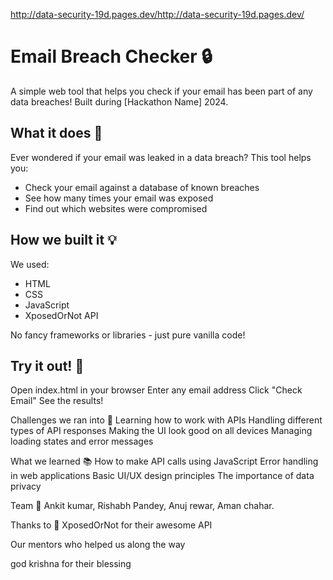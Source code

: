 http://data-security-19d.pages.dev/http://data-security-19d.pages.dev/


# Email Breach Checker 🔒

A simple web tool that helps you check if your email has been part of any data breaches! Built during [Hackathon Name] 2024.



## What it does 🤔

Ever wondered if your email was leaked in a data breach? This tool helps you:
- Check your email against a database of known breaches
- See how many times your email was exposed
- Find out which websites were compromised

## How we built it 💡

We used:
- HTML
- CSS
- JavaScript
- XposedOrNot API

No fancy frameworks or libraries - just pure vanilla code! 

## Try it out! 🚀

Open index.html in your browser
Enter any email address
Click "Check Email"
See the results!

Challenges we ran into 🤕
Learning how to work with APIs
Handling different types of API responses
Making the UI look good on all devices
Managing loading states and error messages


What we learned 📚
How to make API calls using JavaScript
Error handling in web applications
Basic UI/UX design principles
The importance of data privacy

Team 👥
Ankit kumar,
Rishabh Pandey,
Anuj rewar,
Aman chahar.


Thanks to 🙏
XposedOrNot for their awesome API

Our mentors who helped us along the way

god krishna for their blessing
